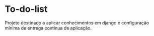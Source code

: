 # To-do-list
Projeto destinado a aplicar conhecimentos em django e configuração mínima de entrega contínua de aplicação.
